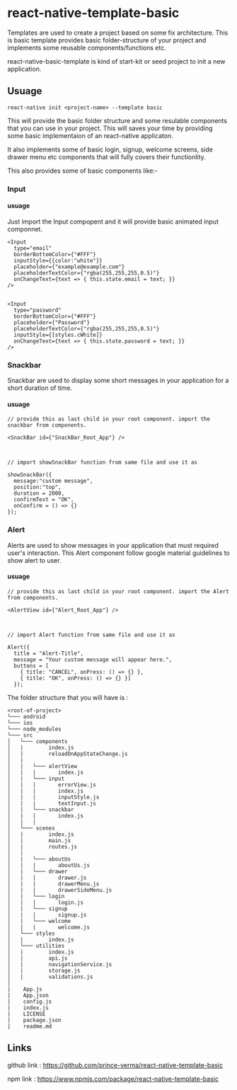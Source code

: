 # react-native-template-basic

Templates are used to create a project based on some fix architecture.
This is basic template provides basic folder-structure of your project and implements some reusable components/functions etc.

react-native-basic-template is kind of start-kit or seed project to init a new application.

## Usuage

```
react-native init <project-name> --template basic
```

This will provide the basic folder structure and some resulable components that you can use in your project.
This will saves your time by providing some basic implementaion of an react-native applicaton.

It also implements some of basic login, signup, welcome screens, side drawer menu etc components that will fully covers their functionlity.

This also provides some of basic components like:-

### Input

#### usuage

Just import the Input compopent and it will provide basic animated input componnet.

```
<Input
  type="email"
  borderBottomColor={"#FFF"}
  inputStyle={{color:"white"}}
  placeholder={"example@example.com"}
  placeholderTextColor={"rgba(255,255,255,0.5)"}
  onChangeText={text => { this.state.email = text; }}
/>


<Input
  type="password"
  borderBottomColor={"#FFF"}
  placeholder={"Password"}
  placeholderTextColor={"rgba(255,255,255,0.5)"}
  inputStyle={[styles.cWhite]}
  onChangeText={text => { this.state.password = text; }}
/>
```

### Snackbar
  Snackbar are used to display some short messages in your application for a short duration of time.

#### usuage

```
// provide this as last child in your root component. import the snackbar from components.

<SnackBar id={"SnackBar_Root_App"} />



// import showSnackBar function from same file and use it as

showSnackBar({
  message:"custom message", 
  position:"top", 
  duration = 2000,
  confirmText = "OK", 
  onConfirm = () => {}
});
```

### Alert
  Alerts are used to show messages in your application that must required user's interaction.
  This Alert component follow google material guidelines to show alert to user.

#### usuage

```
// provide this as last child in your root component. import the Alert from components.

<AlertView id={"Alert_Root_App"} />



// import Alert function from same file and use it as

Alert({
  title = "Alert-Title",
  message = "Your custom message will appear here.",
  buttons = [
    { title: "CANCEL", onPress: () => {} }, 
    { title: "OK", onPress: () => {} }]
  });
```


The folder structure that you will have is :

```
<root-of-project>
└─── android
└─── ios
└─── node_modules
└─── src
│   └─── components
│   |        index.js
│   |        reloadOnAppStateChange.js
│   |        
│   |   └─── alertView
│   |   |       index.js
│   |   └─── input
│   |   |       errorView.js
│   |   |       index.js
│   |   |       inputStyle.js
│   |   |       textInput.js
│   |   └─── snackbar
│   |   |       index.js
│   |   |   
│   └─── scenes
│   |        index.js
│   |        main.js
│   |        routes.js
│   |        
│   |   └─── aboutUs
│   |   |       aboutUs.js
│   |   └─── drawer
│   |   |       drawer.js
│   |   |       drawerMenu.js
│   |   |       drawerSideMenu.js
│   |   └─── login
│   |   |       login.js
│   |   └─── signup
│   |   |       signup.js
│   |   └─── welcome
│   |   |       welcome.js
│   └─── styles
│   |        index.js
│   └─── utilities
│   |        index.js
│   |        api.js
│   |        navigationService.js
│   |        storage.js
│   |        validations.js
│   
|    App.js
|    App.json
|    config.js
|    index.js
|    LICENSE
|    package.json
|    readme.md
```

## Links

github link : https://github.com/prince-verma/react-native-template-basic

npm link : https://www.npmjs.com/package/react-native-template-basic
